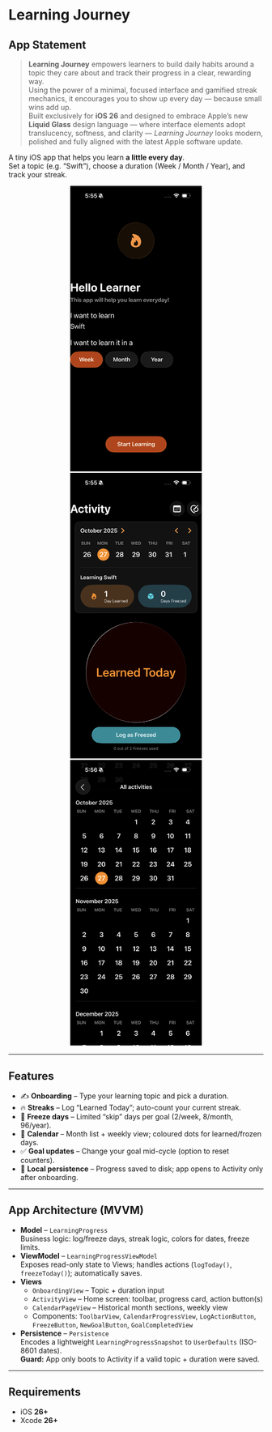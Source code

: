 # Learning Journey 

## App Statement
> **Learning Journey** empowers learners to build daily habits around a topic they care about and track their progress in a clear, rewarding way.  
> Using the power of a minimal, focused interface and gamified streak mechanics, it encourages you to show up every day — because small wins add up.  
> Built exclusively for **iOS 26** and designed to embrace Apple’s new **Liquid Glass** design language — where interface elements adopt translucency, softness, and clarity — *Learning Journey* looks modern, polished and fully aligned with the latest Apple software update.

A tiny iOS app that helps you learn **a little every day**.  
Set a topic (e.g. “Swift”), choose a duration (Week / Month / Year), and track your streak.  

<p align="center">
  <img src="Screenshots/onboarding.PNG" width="260">
  <img src="Screenshots/activity..PNG" width="260">
  <img src="Screenshots/calendar.PNG" width="260">
</p>

---

## Features

- ✍️ **Onboarding** – Type your learning topic and pick a duration.  
- 🔥 **Streaks** – Log “Learned Today”; auto-count your current streak.  
- 🧊 **Freeze days** – Limited “skip” days per goal (2/week, 8/month, 96/year).  
- 📆 **Calendar** – Month list + weekly view; coloured dots for learned/frozen days.  
- ✅ **Goal updates** – Change your goal mid-cycle (option to reset counters).  
- 💾 **Local persistence** – Progress saved to disk; app opens to Activity only after onboarding.

---

## App Architecture (MVVM)

- **Model** – `LearningProgress`  
  Business logic: log/freeze days, streak logic, colors for dates, freeze limits.  
- **ViewModel** – `LearningProgressViewModel`  
  Exposes read-only state to Views; handles actions (`logToday()`, `freezeToday()`); automatically saves.  
- **Views**  
  - `OnboardingView` – Topic + duration input  
  - `ActivityView` – Home screen: toolbar, progress card, action button(s)  
  - `CalendarPageView` – Historical month sections, weekly view  
  - Components: `ToolbarView`, `CalendarProgressView`, `LogActionButton`, `FreezeButton`, `NewGoalButton`, `GoalCompletedView`  
- **Persistence** – `Persistence`  
  Encodes a lightweight `LearningProgressSnapshot` to `UserDefaults` (ISO-8601 dates).  
  **Guard:** App only boots to Activity if a valid topic + duration were saved.

---

## Requirements

- iOS **26+**
- Xcode **26+**
